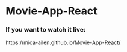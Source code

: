 # Movie-App-React

<h3>If you want to watch it live:</h3> https://mica-ailen.github.io/Movie-App-React/
